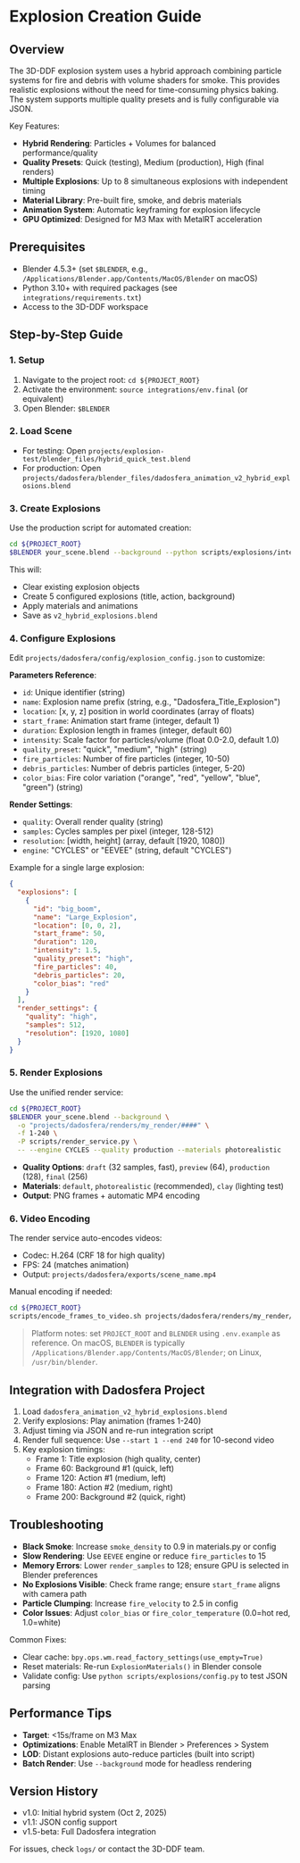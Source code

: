 # Explosion Creation Guide

## Overview
The 3D-DDF explosion system uses a hybrid approach combining particle systems for fire and debris with volume shaders for smoke. This provides realistic explosions without the need for time-consuming physics baking. The system supports multiple quality presets and is fully configurable via JSON.

Key Features:
- **Hybrid Rendering**: Particles + Volumes for balanced performance/quality
- **Quality Presets**: Quick (testing), Medium (production), High (final renders)
- **Multiple Explosions**: Up to 8 simultaneous explosions with independent timing
- **Material Library**: Pre-built fire, smoke, and debris materials
- **Animation System**: Automatic keyframing for explosion lifecycle
- **GPU Optimized**: Designed for M3 Max with MetalRT acceleration

## Prerequisites
- Blender 4.5.3+ (set `$BLENDER`, e.g., `/Applications/Blender.app/Contents/MacOS/Blender` on macOS)
- Python 3.10+ with required packages (see `integrations/requirements.txt`)
- Access to the 3D-DDF workspace

## Step-by-Step Guide

### 1. Setup
1. Navigate to the project root: `cd ${PROJECT_ROOT}`
2. Activate the environment: `source integrations/env.final` (or equivalent)
3. Open Blender: `$BLENDER`

### 2. Load Scene
- For testing: Open `projects/explosion-test/blender_files/hybrid_quick_test.blend`
- For production: Open `projects/dadosfera/blender_files/dadosfera_animation_v2_hybrid_explosions.blend`

### 3. Create Explosions
Use the production script for automated creation:

```bash
cd ${PROJECT_ROOT}
$BLENDER your_scene.blend --background --python scripts/explosions/integrate_with_main_project.py
```

This will:
- Clear existing explosion objects
- Create 5 configured explosions (title, action, background)
- Apply materials and animations
- Save as `v2_hybrid_explosions.blend`

### 4. Configure Explosions
Edit `projects/dadosfera/config/explosion_config.json` to customize:

**Parameters Reference**:
- `id`: Unique identifier (string)
- `name`: Explosion name prefix (string, e.g., "Dadosfera_Title_Explosion")
- `location`: [x, y, z] position in world coordinates (array of floats)
- `start_frame`: Animation start frame (integer, default 1)
- `duration`: Explosion length in frames (integer, default 60)
- `intensity`: Scale factor for particles/volume (float 0.0-2.0, default 1.0)
- `quality_preset`: "quick", "medium", "high" (string)
- `fire_particles`: Number of fire particles (integer, 10-50)
- `debris_particles`: Number of debris particles (integer, 5-20)
- `color_bias`: Fire color variation ("orange", "red", "yellow", "blue", "green") (string)

**Render Settings**:
- `quality`: Overall render quality (string)
- `samples`: Cycles samples per pixel (integer, 128-512)
- `resolution`: [width, height] (array, default [1920, 1080])
- `engine`: "CYCLES" or "EEVEE" (string, default "CYCLES")

Example for a single large explosion:
```json
{
  "explosions": [
    {
      "id": "big_boom",
      "name": "Large_Explosion",
      "location": [0, 0, 2],
      "start_frame": 50,
      "duration": 120,
      "intensity": 1.5,
      "quality_preset": "high",
      "fire_particles": 40,
      "debris_particles": 20,
      "color_bias": "red"
    }
  ],
  "render_settings": {
    "quality": "high",
    "samples": 512,
    "resolution": [1920, 1080]
  }
}
```

### 5. Render Explosions
Use the unified render service:

```bash
cd ${PROJECT_ROOT}
$BLENDER your_scene.blend --background \
  -o "projects/dadosfera/renders/my_render/####" \
  -f 1-240 \
  -P scripts/render_service.py \
  -- --engine CYCLES --quality production --materials photorealistic
```

- **Quality Options**: `draft` (32 samples, fast), `preview` (64), `production` (128), `final` (256)
- **Materials**: `default`, `photorealistic` (recommended), `clay` (lighting test)
- **Output**: PNG frames + automatic MP4 encoding

### 6. Video Encoding
The render service auto-encodes videos:
- Codec: H.264 (CRF 18 for high quality)
- FPS: 24 (matches animation)
- Output: `projects/dadosfera/exports/scene_name.mp4`

Manual encoding if needed:
```bash
cd ${PROJECT_ROOT}
scripts/encode_frames_to_video.sh projects/dadosfera/renders/my_render/ projects/dadosfera/exports/my_video.mp4
```

> Platform notes: set `PROJECT_ROOT` and `BLENDER` using `.env.example` as reference. On macOS, `BLENDER` is typically `/Applications/Blender.app/Contents/MacOS/Blender`; on Linux, `/usr/bin/blender`.

## Integration with Dadosfera Project
1. Load `dadosfera_animation_v2_hybrid_explosions.blend`
2. Verify explosions: Play animation (frames 1-240)
3. Adjust timing via JSON and re-run integration script
4. Render full sequence: Use `--start 1 --end 240` for 10-second video
5. Key explosion timings:
   - Frame 1: Title explosion (high quality, center)
   - Frame 60: Background #1 (quick, left)
   - Frame 120: Action #1 (medium, left)
   - Frame 180: Action #2 (medium, right)
   - Frame 200: Background #2 (quick, right)

## Troubleshooting
- **Black Smoke**: Increase `smoke_density` to 0.9 in materials.py or config
- **Slow Rendering**: Use `EEVEE` engine or reduce `fire_particles` to 15
- **Memory Errors**: Lower `render_samples` to 128; ensure GPU is selected in Blender preferences
- **No Explosions Visible**: Check frame range; ensure `start_frame` aligns with camera path
- **Particle Clumping**: Increase `fire_velocity` to 2.5 in config
- **Color Issues**: Adjust `color_bias` or `fire_color_temperature` (0.0=hot red, 1.0=white)

Common Fixes:
- Clear cache: `bpy.ops.wm.read_factory_settings(use_empty=True)`
- Reset materials: Re-run `ExplosionMaterials()` in Blender console
- Validate config: Use `python scripts/explosions/config.py` to test JSON parsing

## Performance Tips
- **Target**: <15s/frame on M3 Max
- **Optimizations**: Enable MetalRT in Blender > Preferences > System
- **LOD**: Distant explosions auto-reduce particles (built into script)
- **Batch Render**: Use `--background` mode for headless rendering

## Version History
- v1.0: Initial hybrid system (Oct 2, 2025)
- v1.1: JSON config support
- v1.5-beta: Full Dadosfera integration

For issues, check `logs/` or contact the 3D-DDF team.
